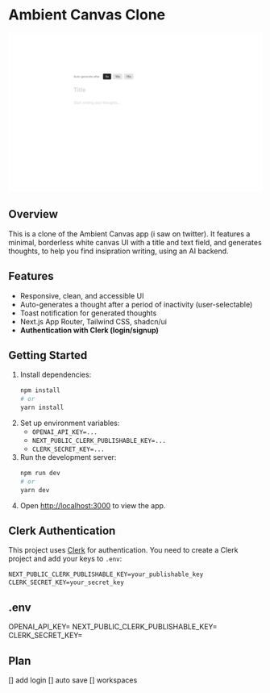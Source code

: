 # Ambient Canvas Clone

![Example UI](design.jpeg)

## Overview

This is a clone of the Ambient Canvas app (i saw on twitter). It features a minimal, borderless white canvas UI with a title and text field, and generates thoughts, to help you find insipration writing, using an AI backend.

## Features
- Responsive, clean, and accessible UI
- Auto-generates a thought after a period of inactivity (user-selectable)
- Toast notification for generated thoughts
- Next.js App Router, Tailwind CSS, shadcn/ui
- **Authentication with Clerk (login/signup)**

## Getting Started

1. Install dependencies:
   ```bash
   npm install
   # or
   yarn install
   ```
2. Set up environment variables:
   - `OPENAI_API_KEY=...`
   - `NEXT_PUBLIC_CLERK_PUBLISHABLE_KEY=...`
   - `CLERK_SECRET_KEY=...`
3. Run the development server:
   ```bash
   npm run dev
   # or
   yarn dev
   ```
4. Open [http://localhost:3000](http://localhost:3000) to view the app.

## Clerk Authentication

This project uses [Clerk](https://clerk.com/) for authentication. You need to create a Clerk project and add your keys to `.env`:

```
NEXT_PUBLIC_CLERK_PUBLISHABLE_KEY=your_publishable_key
CLERK_SECRET_KEY=your_secret_key
```

## .env
OPENAI_API_KEY=
NEXT_PUBLIC_CLERK_PUBLISHABLE_KEY=
CLERK_SECRET_KEY=

## Plan
[] add login
[] auto save
[] workspaces